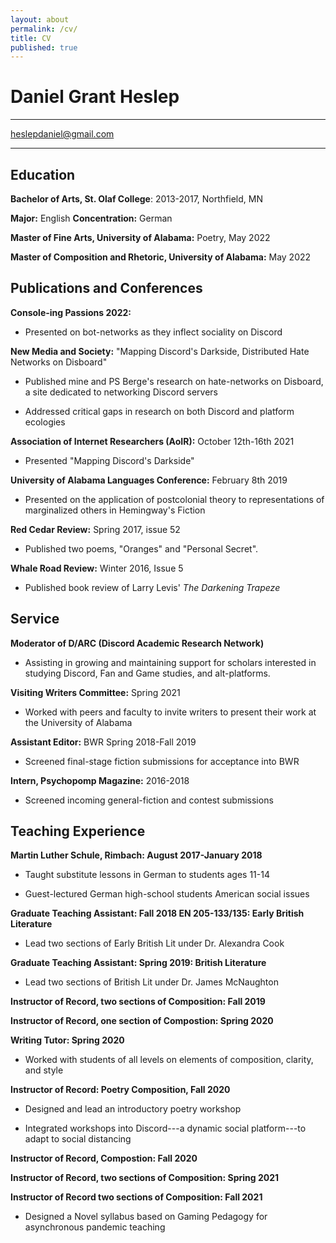```yaml
---
layout: about
permalink: /cv/
title: CV
published: true
---
```


# Daniel Grant Heslep

  -----------------------------------------------------------------------

  <heslepdaniel@gmail.com>
 
  -----------------------------------------------------------------------

## Education

**Bachelor of Arts, St. Olaf College**: 2013-2017, Northfield, MN

**Major:** English          **Concentration:** German

**Master of Fine Arts, University of Alabama:** Poetry, May
2022

**Master of Composition and Rhetoric, University of Alabama:** 
May 2022

## Publications and Conferences

**Console-ing Passions 2022:**

-   Presented on bot-networks as they inflect sociality on
    Discord

**New Media and Society:** "Mapping Discord's Darkside, Distributed Hate
Networks on Disboard"

-   Published mine and PS Berge's research on hate-networks on Disboard,
    a site dedicated to networking Discord servers

-   Addressed critical gaps in research on both Discord and platform
    ecologies

**Association of Internet Researchers (AoIR):** October 12th-16th
2021

-   Presented "Mapping Discord's Darkside"

**University of Alabama Languages Conference:** February 8th 2019

-   Presented on the application of postcolonial theory to
    representations of marginalized others in Hemingway's Fiction

**Red Cedar Review:** Spring 2017, issue 52

-   Published two poems, "Oranges" and "Personal Secret".

**Whale Road Review:** Winter 2016, Issue 5

-   Published book review of Larry Levis' *The Darkening Trapeze*

## Service 

**Moderator of D/ARC (Discord Academic Research Network)**

-  Assisting in growing and maintaining support for scholars interested in studying Discord, Fan and Game studies, and alt-platforms.

**Visiting Writers Committee:** Spring 2021

-   Worked with peers and faculty to invite writers to present their
    work at the University of Alabama

**Assistant Editor:** BWR Spring 2018-Fall 2019

-   Screened final-stage fiction submissions for acceptance into BWR

**Intern, Psychopomp Magazine:** 2016-2018

-   Screened incoming general-fiction and contest submissions

## Teaching Experience

**Martin Luther Schule, Rimbach: August 2017-January 2018**

-   Taught substitute lessons in German to students ages
    11-14

-   Guest-lectured German high-school students American social issues

**Graduate Teaching Assistant: Fall 2018 EN 205-133/135: Early British
Literature**

-   Lead two sections of Early British Lit under Dr. Alexandra Cook

**Graduate Teaching Assistant: Spring 2019: British
Literature**

-   Lead two sections of British Lit under Dr. James McNaughton

**Instructor of Record, two sections of Composition:  Fall 2019**

**Instructor of Record, one section of Compostion:  Spring 2020**

**Writing Tutor: Spring 2020**

-   Worked with students of all levels on elements of composition,
    clarity, and style

**Instructor of Record: Poetry Composition, Fall 2020**

-   Designed and lead an introductory poetry workshop

-   Integrated workshops into Discord---a dynamic social platform---to
    adapt to social distancing

**Instructor of Record, Compostion: Fall 2020**

**Instructor of Record, two sections of Composition: Spring 2021**

**Instructor of Record two sections of Composition: Fall 2021**

-   Designed a Novel syllabus based on Gaming Pedagogy for asynchronous pandemic teaching
